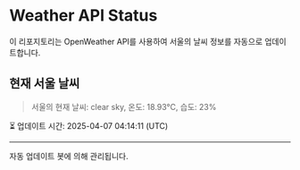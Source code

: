 
# Weather API Status

이 리포지토리는 OpenWeather API를 사용하여 서울의 날씨 정보를 자동으로 업데이트합니다.

## 현재 서울 날씨
> 서울의 현재 날씨: clear sky, 온도: 18.93°C, 습도: 23%

⏳ 업데이트 시간: 2025-04-07 04:14:11 (UTC)

---
자동 업데이트 봇에 의해 관리됩니다.
